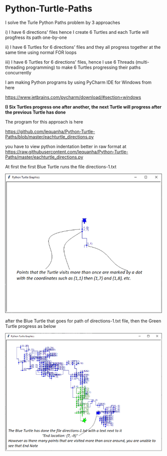 # Python-Turtle-Paths

I solve the Turle Python Paths problem by 3 approaches

i) I have 6 directions' files hence I create 6 Turtles and each Turtle will progfress its path one-by-one

ii) I have 6 Turtles for 6 directions' files and they all progress together at the same time using normal FOR loops

iii) I have 6 Turtles for 6 directions' files, hence I use 6 Threads (multi-threading programming) to make 6 Turtles progressing their paths concurrently

I am making Python programs by using PyCharm IDE for Windows from here

https://www.jetbrains.com/pycharm/download/#section=windows



**I) Six Turtles progress one after another, the next Turtle will progress after the previous Turtle has done**

The program for this approach is here 

https://github.com/lequanha/Python-Turtle-Paths/blob/master/eachturtle_directions.py

you have to view python indentation better in raw format at
https://raw.githubusercontent.com/lequanha/Python-Turtle-Paths/master/eachturtle_directions.py

At first the first Blue Turtle runs the file directions-1.txt

![Image of Blue Turtle](https://github.com/lequanha/Python-Turtle-Paths/blob/master/I-Each%20Turtle%20Solution/Each-Pathway.png)

after the Blue Turtle that goes for path of directions-1.txt file, then the Green Turtle progress as below

![Image of Blue and Green Turtles](https://github.com/lequanha/Python-Turtle-Paths/blob/master/I-Each%20Turtle%20Solution/Each-Path2.png)


